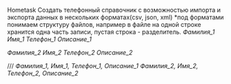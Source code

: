 Hometask
Создать телефонный справочник с возможностью импорта и экспорта данных в нескольких форматах(csv, json, xml)
*под форматами понимаем структуру файлов, например в файле на одной строке хранится одна часть записи, пустая строка - разделитель.
*Фамилия_1*
*Имя_1*
*Телефон_1*
*Описание_1*

*Фамилия_2*
*Имя_2*
*Телефон_2*
*Описание_2*

///
*Фамилия_1, Имя_1, Телефон_1, Описание_1*
*Фамилия_2, Имя_2, Телефон_2, Описание_2*

